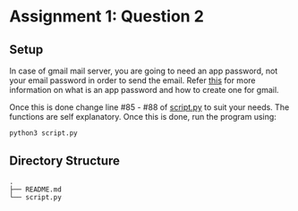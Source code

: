 # Assignment 1: Question 2

## Setup

In case of gmail mail server, you are going to need an app password, not your email password in order to send the email. Refer [this](https://support.google.com/accounts/answer/185833?hl=en) for more information on what is an app password and how to create one for gmail.

Once this is done change line #85 - #88 of [script.py](./script.py) to suit your needs. The functions are self explanatory. Once this is done, run the program using:

```sh
python3 script.py
```

## Directory Structure

```
.
├── README.md
└── script.py
```
